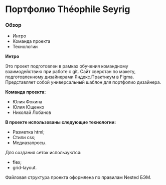 # Портфолио Théophile Seyrig

### Обзор
* Интро
* Команда проекта
* Технологии

**Интро**

Это проект подготовлен в рамках обучения командному взаимодействию при работе с git. 
Сайт сверстан по макету, подготовленному дизайнерами Яндекс.Практикум в Figma. Представляет собой универсальный шаблон для портфолио дизайнера.

**Команда проекта:**
* Юлия Фокина
* Юлия Ющенко
* Николай Лобанов

**В проекте использованы следующие технологии:**

* Разметка html;
* Стили css;
* Медиазапросы.

Для создания сеток используются:
* flex;
* grid-layout.

Файловая структура проекта оформлена по правилам Nested БЭМ.
